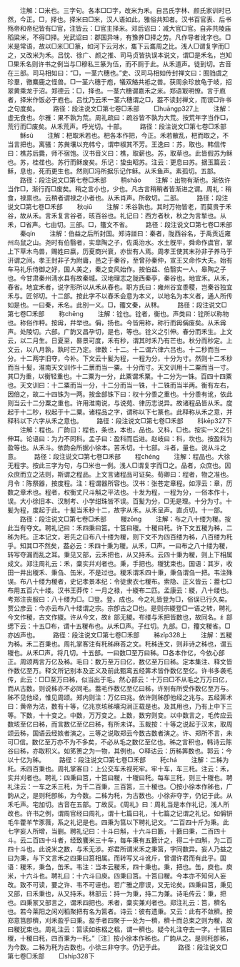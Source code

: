 <!-- { "loadSidebar": true } -->
　　注解：□米也。三字句。各本□□字，改米为禾。自吕氏字林、颜氏家训时已然，今正。□，择也。择米曰□米，汉人语如此，雅俗共知者。汉书百官表、后书殇帝和帝纪皆有□官，注皆云：□官主择米。邓后诏曰：减大官□官。自非共陵庙稻粱米，不得□择。光武诏曰：郡国异味，有豫养□择之劳。凡作导者讹字也。□米是常语，故以□米□□篆，如河下云河水，巂下云巂周之比。浅人□谓复字而□之，又改米为禾。吕忱、徐广、颜之推、司马贞皆执误本说文，谓□是禾名，岂知□果禾名则许书之例当与□穆私三篆为伍，而不厕于此。从禾道声。徒到切。古音在三部。司马相如曰：“□，一茎六穗也。”史、汉司马相如传封禅文曰：囿驺虞之珍羣，徼麋鹿之怪兽。□一茎六穗于庖，犠双觡共袛之兽。获周余珍放龟于岐，招翠黄乘龙于沼。郑德云：□，择也。一茎六穗谓嘉禾之米。郑语冣明憭。言于庖者，择米作饭必于庖也。吕忱乃云禾一茎六穗谓之□，葢不读封禅文，而误□许书之句度矣。
　　路径：段注说文□第七卷□禾部
　　□huānɡp327上
　　注解：虚无食也。尔雅：果不孰为荒。周礼疏曰：疏谷皆不孰为大荒。按荒年字当作□，荒行而□废矣。从禾荒声。呼光切。十部。
　　路径：段注说文□第七卷□禾部
　　稣sū
　　注解：杷取禾若也。杷各本作把，今正。禾若散乱，杷而取之，不当言把也。离骚：苏粪壤以充帏兮，谓申椒其不芳。王逸曰：苏，取也。韩信传曰：樵苏后爨，师不宿饱。汉书音义曰：樵，取薪也。苏，取草也。此皆假苏为稣也。苏，桂荏也。苏行而稣废矣。乐记：蛰虫昭苏。注云：更息曰苏。据玉篇云：稣，息也，死而更生也。然则□冯所据乐记作稣。从禾鱼声。素孤切。五部。
　　路径：段注说文□第七卷□禾部
　　稍shāo
　　注解：出物有渐也。渐依许当作□，渐行而□废矣。稍之言小也，少也。凡古言稍稍者皆渐进之谓。周礼：稍食，禄禀也。云稍者谓禄之小者也。从禾肖声。所敎切。二部。
　　路径：段注说文□第七卷□禾部
　　秋qiū
　　注解：禾谷孰也。其时万物皆老，而莫贵于禾谷，故从禾。言禾复言谷者，晐百谷也。礼记曰：西方者秋，秋之为言揫也。从禾，□省声。七由切。三部。□，籒文不省。
　　路径：段注说文□第七卷□禾部
　　秦qín
　　注解：伯益之后所封国。郑诗諩曰：秦者，陇西谷名，于禹贡近雍州鸟鼠之山。尧时有伯翳者，实皐陶之子，佐禹治水。水土旣平，舜命作虞官，掌上下草木鸟兽，赐姓曰嬴，历夏商兴衰，亦世有人焉。周孝王使其末孙非子养马于汧谓之间。孝王封非子为附庸，邑之于秦谷，至曾孙秦仲，宣王又命作大夫。始有车马礼乐侍御之好，国人美之，秦之变风始作。按伯益、伯翳实一人，皋陶之子也。今甘肃秦州淸水县有故秦城。汉地理志之陇西秦亭，秦谷也。地宜禾。从禾，舂省。地宜禾者，说字形所以从禾从舂也。职方氏曰：雍州谷宜黍稷，岂秦谷独宜禾与。匠邻切。十二部。按此字不以舂禾会意为本义，以地名为本义者，通人所传如是也。一曰秦，禾名。此别一义。□，籒文秦，从秝。
　　路径：段注说文□第七卷□禾部
　　称chēnɡ
　　注解：铨也。铨者，衡也。声类曰：铨所以称物也。称俗作秤。按爯，幷举也。偁，扬也。今皆用称，称行而爯偁废矣。从禾爯声。处陵切。六部。广韵又昌孕切，是也，等也。铨义之引伸。春分而禾生。上文云，以二月生。日夏至，晷景可度，禾有秒，谓其时禾乃有芒也。秋分而秒定。上文云，以八月孰，孰时芒乃定。律数：十二。十二谓六律六吕也。十二秒而当一分。十二两字旧夺，今补。下文云十髪为程，一程为分，十分为寸。然则十二禾秒而当十髪，淮南天文训作十二蔈而当一粟。十分而寸。天文训用十二粟而当一寸。其□为重，以衡轻重也。十二粟为一分，此粟谓禾粟。十二分为一铢。百四十四粟也。天文训曰：十二粟而当一分，十二分而当一铢，十二铢而当半两。衡有左右，因倍之，故二十四铢为一两。按金部铢下曰：权十分黍之重也。十分黍有讹，依此则当云十二分粟之重也。许用淮南说，与说苑、律历志说异。故诸程品皆从禾。度起于十二秒，权起于十二粟。诸程品之字，谓称以下七篆也。此释称从禾之意，并释科以下六字从禾之意也。
　　路径：段注说文□第七卷□禾部
　　科kēp327下
　　注解：程也。广韵曰：程也，条也，本也，品也。又科，□也。按实一义之引伸耳。论语曰：为力不同科。孟子曰：盈科而后进。赵岐曰：科，坎也。按盈科为盈等也。从禾斗。依韵会所据小徐本。苦禾切。十七部。斗者，量也。说从斗之意。
　　路径：段注说文□第七卷□禾部
　　程chénɡ
　　注解：程品也。大徐无程字。按此三字为句，与□米也一例。浅人□谓复字而□之。品者，众庶也。因众庶而立之法则，斯谓之程品。上文言诸程品可证矣。荀卿曰：程者，物之准也。月令：陈祭器，按度程。注：程谓器所容也。汉书：张苍定章程。如淳云：章，历数之章术也。程者，权衡丈尺斗斛之平法也。十发为程，一程为分，一俗本作十，误。大小徐旧本、汉制考、小学绀珠皆不误。百髪为分，□无是理。十分为寸。十髪为程，度起于此。十髪当禾秒十二，故字从禾。从禾呈声。直贞切。十一部。
　　路径：段注说文□第七卷□禾部
　　稯zōnɡ
　　注解：布之八十缕为稯。按此当有夺文。聘礼记曰：禾四秉曰筥。十筥曰稯。十稯曰秅。许下文五稯为秭，二秭为秅。正本记文，若先之曰布八十缕为稯，则下文不为四百缕为秭，八百缕为秅乎。知其□不然矣，葢必云：禾四十秉为稯。从禾，□声。一曰布之八十缕为稯，转写夺漏而乱之耳。秉见又部，云禾把也，从又持禾。云四十秉为稯，则上下相属成文。郑注周礼云：禾，稾实幷刈者也。秉，手把也。稯犹束也。国语：其岁，收田一井出稯禾、秉刍、缶米，不是过也。稯禾谓禾四十秉，秉刍谓刍一把。韦注殊误。布八十缕为稯者，史记孝景本纪：令徒隶衣七稯布。索隐、正义皆云：葢七□布用五百六十缕。汉书王莽传：一月之禄，十緵布二匹。孟康云：緵，八十缕也。考郑注丧服曰：八十缕为□。□登。登，成也。今之礼皆登为□，俗误已行久矣。贾公彦云：今亦云布八十缕谓之宗。宗卽古之□也。是则宗緵登□一语之转，聘礼今文作稯，古文作緵。许从今文，故纟部无緵。布缕与禾把皆数也，故同名。纟部缌下云：十五□布，谓十五稯布也。从禾□声。子红切。九部。□，籒文稯省。□亦凶声也。
　　路径：段注说文□第七卷□禾部
　　秭zǐp328上
　　注解：五稯为秭。禾二百秉也。周礼掌客注有秅秭麻荅之文。秅秭连文，则非诗之秭也，谓五稯也。从禾□声。将几切。十五部。一曰数□至万曰秭。□各本作亿，今依心部正。周颂两言万亿及秭。毛曰：数万至万曰亿，数亿至万曰秭。定本集注、释文皆作数亿至万。释文所记别本及正义及前此甄鸾五经筭术皆作数亿至亿。许书多袭毛传，此云：□□至万曰秭，似当出于毛。然心部云：十万曰□不从毛之万万曰亿，而从古数。则说秭亦不必同毛。葢毛作数亿至亿曰秭，许别有所受作数亿至万与。秭不见他经，惟见周颂。郑内则注：万亿曰兆。依许则秭卽他经之兆与。五经筭术曰：黄帝为法，数有十等，亿兆京垓秭壤沟涧正载是也。及其用也，乃有上中下三等。下数，十十变之。中数，万万变之。上数，数穷则变。以中数言之，毛传应云数垓至亿曰秭，而言数亿至亿曰秭，有所未详。玉裁按：十等之说起于汉末，取周颂云秭，国语云经姟者演之。三等之说取郑云今数古数者演之。许、郑所不言，未可□信。数亿至万亦不为不多矣，不必从毛之数亿至亿也。秭之言积也，韩诗云陈谷曰秭，亦取积义。如笫箦之为一物，其例也。○释诂云：历秭筭数也。郭云：今以十亿为秭。
　　路径：段注说文□第七卷□禾部
　　秅chá
　　注解：二秭为秅。禾四百秉也。周礼掌客曰：上公交车禾视死牢。牢十车，车三秅。注云：禾，实幷刈者也。聘礼：四秉曰筥，十筥曰稯，十稯曰秅。每车三秅，则三十稯也。聘礼注云：一车之禾三秅，为千二百秉，三百筥，三十稯也。〇按小徐本作秭也，广韵从之，是则秅卽秭，为今数。二秭为秅，为古数也。小徐非夺字，仍记于此。从禾乇声。宅加切。古音在五部。丁故反。《周礼》曰：周礼当是本作礼记，浅人所改也。许书之例，谓周官经曰周礼，谓十七篇曰礼，十七篇之记谓之礼记。如偁钘毛牛藿羊芐豕薇，系之礼记是也。四秉为筥以下聘礼记文。“二百四十斤为秉。此七字妄人所增，当删。聘礼记曰：十斗曰斛，十六斗曰籔，十籔曰秉，二百四十斗。云二百四十斗者，经致饔米三十车，每车秉有五籔计之，得二十四斛，为二百四十斗也。此说米之数，与禾无涉。郑君所谓米禾之秉筥，字同数异。妄人乃益之曰为秉，与下文言禾之四秉曰筥相属。而转写又斗讹斤，曾谓许君而有此乎。国语：稯禾，秉刍，缶禾。韦注：当本云稯禾，四十秉也。秉，把也。缶，庾也。庾米，十六斗也。聘礼曰：十六斗曰庾。四秉曰筥。十筥曰稯。今本亦不知何人妄改。致不可读，要之许、韦不可诬也。若广雅之廖误，又无论矣。四秉曰筥，秉见又部，曰禾秉也，从又持禾。秝部云：持一为秉，持二为兼。诗毛传云：秉，把也。四秉冡又部言之，谓禾四把也。禾者，稾实兼刈者也。郑注礼云：筥，穧名也。若今莱阳之闲刈稻聚把有名为筥者。诗云：彼有遗秉。又云：此有不敛穧。按郑意筥卽穧，刈禾盈乎曰秉。盈手者四聚于一处为一穧，穧十而总束之则为稯，故曰稯犹束也。周礼注云：筥读如栋梠之梠，谓一穧也。疑今礼注夺去一字。十筥曰稯，十稯曰秅，四百秉为一秅。”〖注〗按小徐本作秭也。广韵从之。是则秅卽秭，为今数。二秭为秅为古数也。小徐三非夺字。仍记于此。
　　路径：段注说文□第七卷□禾部
　　□shíp328下
